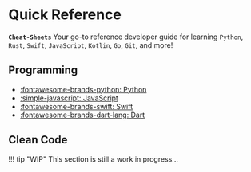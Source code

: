 # Quick Reference

**`Cheat-Sheets`** Your go-to reference developer guide for learning `Python`, `Rust`, `Swift`, `JavaScript`, `Kotlin`, `Go`, `Git`, and more!

## Programming

<div class="grid cards" markdown>

- [:fontawesome-brands-python: Python](python/)
- [:simple-javascript: JavaScript](javascript/)
- [:fontawesome-brands-swift: Swift](swift/)
- [:fontawesome-brands-dart-lang: Dart](dart/)

</div>

## Clean Code

!!! tip "WIP"
    This section is still a work in progress...
